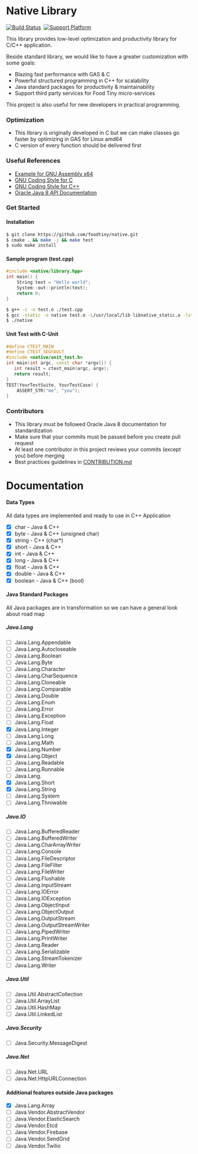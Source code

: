 # Native Library

[![Build Status](https://travis-ci.com/foodtiny/native.svg?token=p64HTBqDyw43Lh5iDLxP&branch=master)](https://travis-ci.com/foodtiny/native)
&nbsp;[![Support Platform](https://img.shields.io/badge/platform-linux%20%7C%20osx-blue.svg)]()

This library provides low-level optimization and productivity library for C/C++ application.

Beside standard library, we would like to have a greater customization with some goals:

- Blazing fast performance with GAS & C
- Powerful structured programming in C++ for scalability
- Java standard packages for productivity & maintainability
- Support third party services for Food Tiny micro-services

This project is also useful for new developers in practical programming.

###  Optimization
- This library is originally developed in C but we can make classes go faster by optimizing in GAS for Linux amd64
- C version of every function should be delivered first

### Useful References
- [Example for GNU Assembly x64](http://cs.lmu.edu/~ray/notes/gasexamples)
- [GNU Coding Style for C](https://www.gnu.org/prep/standards/html_node/Writing-C.html)
- [GNU Coding Style for C++](https://gcc.gnu.org/wiki/CppConventions)
- [Oracle Java 8 API Documentation](https://docs.oracle.com/javase/8/docs/api/)

### Get Started

#### Installation
```bash
$ git clone https://github.com/foodtiny/native.git
$ cmake . && make -j && make test
$ sudo make install
```

#### Sample program (test.cpp)
```cpp
#include <native/library.hpp>
int main() {
    String text = "Hello world";
    System::out::println(text);
    return 0;
}
```
```bash
$ g++ -c -o test.o ./test.cpp
$ gcc -static -o native test.o -L/usr/local/lib libnative_static.a -lstdc++
$ ./native
```

#### Unit Test with C-Unit
```cpp
#define CTEST_MAIN
#define CTEST_SEGFAULT
#include <native/unit_test.h>
int main(int argc, const char *argv[]) {
   int result = ctest_main(argc, argv);
   return result;
}
TEST(YourTestSuite, YourTestCase) {
    ASSERT_STR("me", "you");
}
```

### Contributors
- This library must be followed Oracle Java 8 documentation for standardization
- Make sure that your commits must be passed before you create pull request
- At least one contributor in this project reviews your commits (except you) before merging
- Best practices guidelines in [CONTRIBUTION.md](https://github.com/foodtiny/native/tree/development/CONTRIBUTION.md)

# Documentation

#### Data Types
All data types are implemented and ready to use in C++ Application
- [x] char - Java & C++
- [x] byte - Java & C++ (unsigned char)
- [x] string - C++ (char*)
- [x] short - Java & C++
- [x] int - Java & C++
- [x] long - Java & C++
- [x] float - Java & C++
- [x] double - Java & C++
- [x] boolean - Java & C++ (bool)

#### Java Standard Packages
All Java packages are in transformation so we can have a general look about road map
##### Java.Lang
- [ ] Java.Lang.Appendable
- [ ] Java.Lang.Autocloseable
- [ ] Java.Lang.Boolean
- [ ] Java.Lang.Byte
- [ ] Java.Lang.Character
- [ ] Java.Lang.CharSequence
- [ ] Java.Lang.Cloneable
- [ ] Java.Lang.Comparable
- [ ] Java.Lang.Double
- [ ] Java.Lang.Enum
- [ ] Java.Lang.Error
- [ ] Java.Lang.Exception
- [ ] Java.Lang.Float
- [x] Java.Lang.Integer
- [ ] Java.Lang.Long
- [ ] Java.Lang.Math
- [x] Java.Lang.Number
- [x] Java.Lang.Object
- [ ] Java.Lang.Readable
- [ ] Java.Lang.Runnable
- [ ] Java.Lang.
- [x] Java.Lang.Short
- [x] Java.Lang.String
- [ ] Java.Lang.System
- [ ] Java.Lang.Throwable
##### Java.IO
- [ ] Java.Lang.BufferedReader
- [ ] Java.Lang.BufferedWriter
- [ ] Java.Lang.CharArrayWriter
- [ ] Java.Lang.Console
- [ ] Java.Lang.FileDescriptor
- [ ] Java.Lang.FileFilter
- [ ] Java.Lang.FileWriter
- [ ] Java.Lang.Flushable
- [ ] Java.Lang.InputStream
- [ ] Java.Lang.IOError
- [ ] Java.Lang.IOException
- [ ] Java.Lang.ObjectInput
- [ ] Java.Lang.ObjectOutput
- [ ] Java.Lang.OutputStream
- [ ] Java.Lang.OutputStreamWriter
- [ ] Java.Lang.PipedWriter
- [ ] Java.Lang.PrintWriter
- [ ] Java.Lang.Reader
- [ ] Java.Lang.Serializable
- [ ] Java.Lang.StreamTokenizer
- [ ] Java.Lang.Writer
##### Java.Util
- [ ] Java.Util.AbstractCollection
- [ ] Java.Util.ArrayList
- [ ] Java.Util.HashMap
- [ ] Java.Util.LinkedList
##### Java.Security
- [ ] Java.Security.MessageDigest
##### Java.Net
- [ ] Java.Net.URL
- [ ] Java.Net.HttpURLConnection

#### Additional features outside Java packages
- [x] Java.Lang.Array
- [ ] Java.Vendor.AbstractVendor
- [ ] Java.Vendor.ElasticSearch
- [ ] Java.Vendor.Etcd
- [ ] Java.Vendor.Firebase
- [ ] Java.Vendor.SendGrid
- [ ] Java.Vendor.Twilio